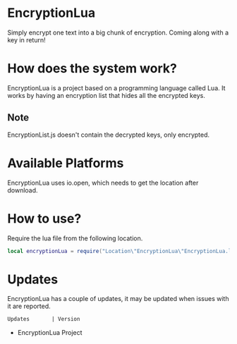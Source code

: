 # EncryptionLua
Simply encrypt one text into a big chunk of encryption. Coming along with a key in return!

# How does the system work?
EncryptionLua is a project based on a programming language called Lua.
It works by having an encryption list that hides all the encrypted keys.

## Note
EncryptionList.js doesn't contain the decrypted keys, only encrypted.

# Available Platforms
EncryptionLua uses io.open, which needs to get the location after download.

# How to use?
Require the lua file from the following location.

```lua
local encryptionLua = require("Location\"EncryptionLua\"EncryptionLua.lua")
```

# Updates
EncryptionLua has a couple of updates, it may be updated when issues with it are reported.

```md
Updates       | Version
```

- EncryptionLua Project
